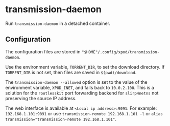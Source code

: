 # transmission-daemon

Run `transmission-daemon` in a detached container.

## Configuration

The configuration files are stored in
`"$HOME"/.config/xpod/transmission-daemon`.

Use the environment variable, `TORRENT_DIR`, to set the download directory. If
`TORRENT_DIR` is not set, then files are saved in `$(pwd)/download`.

The `transmission-daemon --allowed` option is set to the value of the
environment variable, `XPOD_INET`, and falls back to `10.0.2.100`. This is a
solution for the `rootlesskit` port forwarding backend for `slirp4netns` not
preserving the source IP address.

The web interface is available at `<Local ip address>:9091`. For example:
`192.168.1.101:9091` or use `transmission-remote 192.168.1.101 -l` or
`alias transmission="transmission-remote 192.168.1.101"`.
